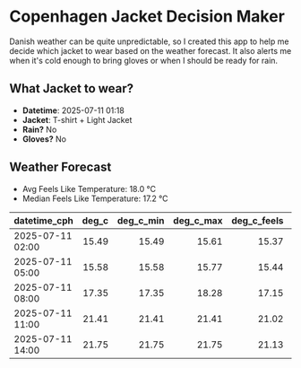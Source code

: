 
# Copenhagen Jacket Decision Maker

Danish weather can be quite unpredictable, so I created this app to help me decide which jacket to wear based on the weather forecast. 
It also alerts me when it's cold enough to bring gloves or when I should be ready for rain.

## What Jacket to wear?

- **Datetime**: 2025-07-11 01:18
- **Jacket**: T-shirt + Light Jacket
- **Rain?** No
- **Gloves?** No

## Weather Forecast
- Avg Feels Like Temperature: 18.0 °C
- Median Feels Like Temperature: 17.2 °C

| datetime_cph     |   deg_c |   deg_c_min |   deg_c_max |   deg_c_feels | weather   | wind   | rain   |
|:-----------------|--------:|------------:|------------:|--------------:|:----------|:-------|:-------|
| 2025-07-11 02:00 |   15.49 |       15.49 |       15.61 |         15.37 | Clear     | Low    | None   |
| 2025-07-11 05:00 |   15.58 |       15.58 |       15.77 |         15.44 | Clouds    | High   | None   |
| 2025-07-11 08:00 |   17.35 |       17.35 |       18.28 |         17.15 | Clouds    | High   | None   |
| 2025-07-11 11:00 |   21.41 |       21.41 |       21.41 |         21.02 | Clouds    | Medium | None   |
| 2025-07-11 14:00 |   21.75 |       21.75 |       21.75 |         21.13 | Clouds    | Medium | None   |
        